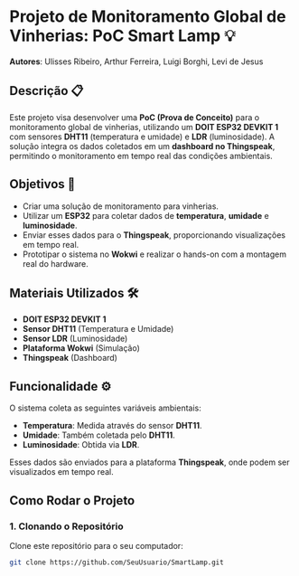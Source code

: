 # Projeto de Monitoramento Global de Vinherias: PoC Smart Lamp 💡

**Autores**: Ulisses Ribeiro, Arthur Ferreira, Luigi Borghi, Levi de Jesus

## Descrição 📋

Este projeto visa desenvolver uma **PoC (Prova de Conceito)** para o monitoramento global de vinherias, utilizando um **DOIT ESP32 DEVKIT 1** com sensores **DHT11** (temperatura e umidade) e **LDR** (luminosidade). A solução integra os dados coletados em um **dashboard no Thingspeak**, permitindo o monitoramento em tempo real das condições ambientais.

## Objetivos 🎯

- Criar uma solução de monitoramento para vinherias.
- Utilizar um **ESP32** para coletar dados de **temperatura**, **umidade** e **luminosidade**.
- Enviar esses dados para o **Thingspeak**, proporcionando visualizações em tempo real.
- Prototipar o sistema no **Wokwi** e realizar o hands-on com a montagem real do hardware.

## Materiais Utilizados 🛠️

- **DOIT ESP32 DEVKIT 1**
- **Sensor DHT11** (Temperatura e Umidade)
- **Sensor LDR** (Luminosidade)
- **Plataforma Wokwi** (Simulação)
- **Thingspeak** (Dashboard)

## Funcionalidade ⚙️

O sistema coleta as seguintes variáveis ambientais:

- **Temperatura**: Medida através do sensor **DHT11**.
- **Umidade**: Também coletada pelo **DHT11**.
- **Luminosidade**: Obtida via **LDR**.

Esses dados são enviados para a plataforma **Thingspeak**, onde podem ser visualizados em tempo real.

## Como Rodar o Projeto

### 1. Clonando o Repositório

Clone este repositório para o seu computador:

```bash
git clone https://github.com/SeuUsuario/SmartLamp.git

